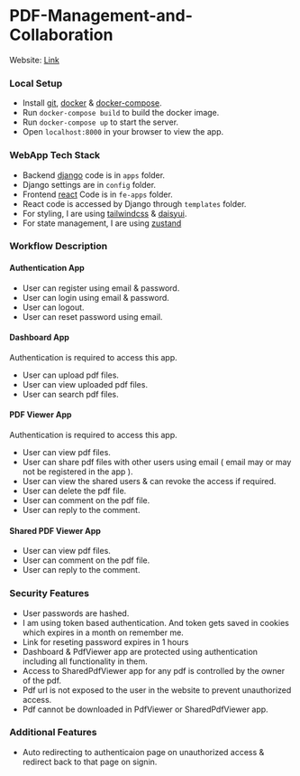 # PDF-Management-and-Collaboration

Website: [Link](http://ec2-18-142-54-33.ap-southeast-1.compute.amazonaws.com)

### Local Setup

- Install [git](https://github.com/git-guides/install-git), [docker](https://docs.docker.com/get-docker/) & [docker-compose](https://docs.docker.com/compose/install/).
- Run `docker-compose build` to build the docker image.
- Run `docker-compose up` to start the server.
- Open `localhost:8000` in your browser to view the app.

### WebApp Tech Stack

- Backend [django](https://www.djangoproject.com/) code is in `apps` folder.
- Django settings are in `config` folder.
- Frontend [react](https://react.dev/) Code is in `fe-apps` folder.
- React code is accessed by Django through `templates` folder.
- For styling, I are using [tailwindcss](https://tailwindcss.com/) & [daisyui](https://daisyui.com/).
- For state management, I are using [zustand](https://github.com/pmndrs/zustand)

### Workflow Description

#### Authentication App

- User can register using email & password.
- User can login using email & password.
- User can logout.
- User can reset password using email.

#### Dashboard App

Authentication is required to access this app.

- User can upload pdf files.
- User can view uploaded pdf files.
- User can search pdf files.

#### PDF Viewer App

Authentication is required to access this app.

- User can view pdf files.
- User can share pdf files with other users using email ( email may or may not be registered in the app ).
- User can view the shared users & can revoke the access if required.
- User can delete the pdf file.
- User can comment on the pdf file.
- User can reply to the comment.

#### Shared PDF Viewer App

- User can view pdf files.
- User can comment on the pdf file.
- User can reply to the comment.

### Security Features

- User passwords are hashed.
- I am using token based authentication. And token gets saved in cookies which expires in a month on remember me.
- Link for reseting password expires in 1 hours
- Dashboard & PdfViewer app are protected using authentication including all functionality in them.
- Access to SharedPdfViewer app for any pdf is controlled by the owner of the pdf.
- Pdf url is not exposed to the user in the website to prevent unauthorized access.
- Pdf cannot be downloaded in PdfViewer or SharedPdfViewer app.

### Additional Features

- Auto redirecting to authenticaion page on unauthorized access & redirect back to that page on signin.
